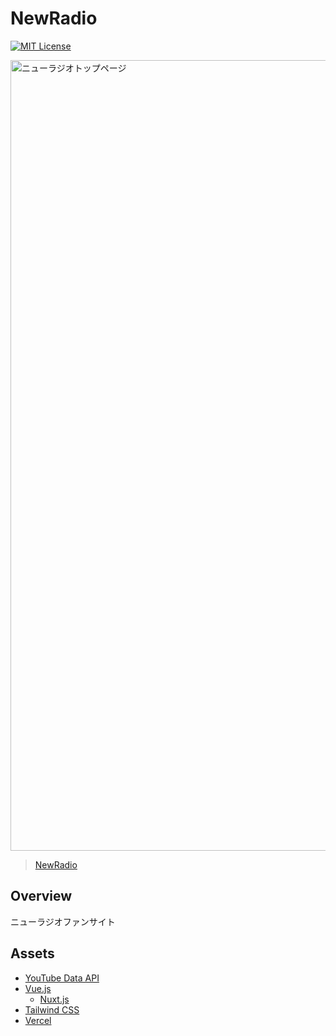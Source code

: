 # NewRadio

[![MIT License](http://img.shields.io/badge/license-MIT-blue.svg?style=flat)](LICENSE)

<img width="1265" alt="ニューラジオトップページ" src="https://user-images.githubusercontent.com/55532835/111054064-b4f30980-84ac-11eb-8c4e-39d56b528167.png">

> [NewRadio](https://nuxt-youtube.vercel.app/)

## Overview

ニューラジオファンサイト

## Assets
- [YouTube Data API](https://developers.google.cn/youtube/v3/getting-started?hl=ja)
- [Vue.js](https://vuejs.org/)
  - [Nuxt.js](https://nuxtjs.org/)
- [Tailwind CSS](https://tailwindcss.com/)
- [Vercel](https://app.netlify.com/)
